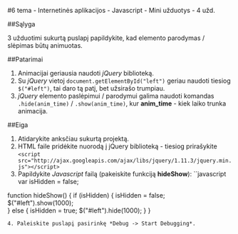 ﻿#6 tema - Internetinės aplikacijos - Javascript - Mini užduotys - 4 užd.

##Sąlyga

3 užduotimi sukurtą puslapį papildykite, kad elemento parodymas / slėpimas būtų animuotas.

##Patarimai

1. Animacijai geriausia naudoti *jQuery* biblioteką.
2. Su *jQuery* vietoj `document.getElementById("left")` geriau naudoti tiesiog `$("#left")`, tai daro tą patį, bet užsirašo trumpiau.
3. *jQuery* elemento paslėpimui / parodymui galima naudoti komandas `.hide(anim_time)` / `.show(anim_time)`, kur **anim_time** - kiek laiko trunka animacija.

##Eiga

1. Atidarykite anksčiau sukurtą projektą.
2. HTML faile pridėkite nuorodą į jQuery biblioteką - tiesiog prirašykite `<script src="http://ajax.googleapis.com/ajax/libs/jquery/1.11.3/jquery.min.js"></script>`
3. Papildykite *Javascript* failą (pakeiskite funkciją **hideShow**):
``javascript
var isHidden = false;

function hideShow() {
	if (isHidden)
	{
		isHidden = false;
		$("#left").show(1000);        
	}
	else
	{
		isHidden = true;
		$("#left").hide(1000);
	}
}
```
4. Paleiskite puslapį pasirinkę *Debug -> Start Debugging*.